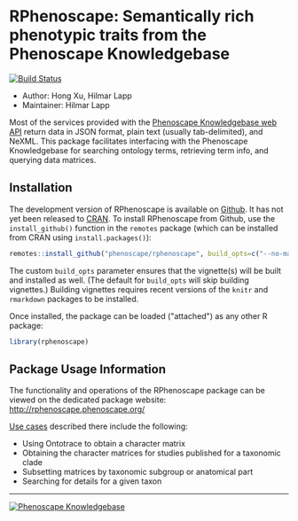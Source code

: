 <!-- README.md is generated from README.rmd. Please edit that file -->
RPhenoscape: Semantically rich phenotypic traits from the Phenoscape Knowledgebase
==================================================================================

[![Build Status](https://travis-ci.org/phenoscape/rphenoscape.svg?branch=master)](https://travis-ci.org/phenoscape/rphenoscape)

-   Author: Hong Xu, Hilmar Lapp
-   Maintainer: Hilmar Lapp

Most of the services provided with the [Phenoscape Knowledgebase web API](http://kb.phenoscape.org/apidocs/) return data in JSON format, plain text (usually tab-delimited), and NeXML. This package facilitates interfacing with the Phenoscape Knowledgebase for searching ontology terms, retrieving term info, and querying data matrices.

Installation
------------

The development version of RPhenoscape is available on [Github](http://github.com/phenoscape/rphenoscape). It has not yet been released to [CRAN](https://cran.r-project.org). To install RPhenoscape from Github, use the `install_github()` function in the `remotes` package (which can be installed from CRAN using `install.packages()`):

``` r
remotes::install_github("phenoscape/rphenoscape", build_opts=c("--no-manual"))
```

The custom `build_opts` parameter ensures that the vignette(s) will be built and installed as well. (The default for `build_opts` will skip building vignettes.) Building vignettes requires recent versions of the `knitr` and `rmarkdown` packages to be installed.

Once installed, the package can be loaded ("attached") as any other R package:

``` r
library(rphenoscape)
```

Package Usage Information
-------------------------

The functionality and operations of the RPhenoscape package can be viewed on the dedicated package website: <http://rphenoscape.phenoscape.org/>

[Use cases](https://github.com/phenoscape/rphenoscape/wiki/User-Stories) described there include the following:

-   Using Ontotrace to obtain a character matrix
-   Obtaining the character matrices for studies published for a taxonomic clade
-   Subsetting matrices by taxonomic subgroup or anatomical part
-   Searching for details for a given taxon

------------------------------------------------------------------------

[![Phenoscape Knowledgebase](https://wiki.phenoscape.org/wg/phenoscape/images/f/f6/Phenoscape_Logo.png)](http://kb.phenoscape.org)
